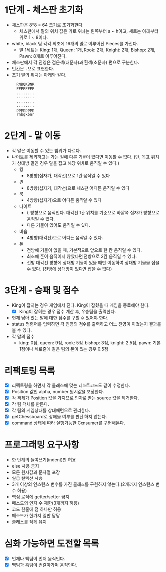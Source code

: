# 1단계 - 체스판 초기화

- 체스판은 8*8 = 64 크기로 초기화한다.
  - 체스판에서 말의 위치 값은 가로 위치는 왼쪽부터 a ~ h이고, 세로는 아래부터 위로 1 ~ 8이다.
- white, black 팀 각각 최초에 16개의 말로 이루어진 Pieces를 가진다.
  - 말 1세트는 King: 1개, Queen: 1개, Rook: 2개, Knight: 2개, Bishop: 2개, Pawn: 8개로 이루어진다.
- 체스판에서 각 진영은 검은색(대문자)과 흰색(소문자) 편으로 구분한다.
- 빈칸은 `.`으로 표현한다.
- 초기 말의 위치는 아래와 같다.
  ```
    RNBQKBNR
    PPPPPPPP
    ........
    ........
    ........
    ........
    pppppppp
    rnbqkbnr
  ```

# 2단계 - 말 이동

- 각 말은 이동할 수 있는 범위가 다르다.
- 나이트를 제외하고는 가는 길에 다른 기물이 있다면 이동할 수 없다. 
  (단, 목표 위치가 상대방 말인 경우 말을 잡고 해당 위치로 움직일 수 있다.)  
    - 킹
        - 8방향(십자가, 대각선)으로 1칸 움직일 수 있다
    - 퀸
        - 8방향(십자가, 대각선)으로 체스판 어디든 움직일 수 있다
    - 룩
        - 4방향(십자가)으로 어디든 움직일 수 있다
    - 나이트
        - `L` 방향으로 움직인다. 대각선 1칸 위치를 기준으로 바깥쪽 십자가 방향으로 움직일 수 있다.
        - 다른 기물이 있어도 움직일 수 있다.
    - 비숍
        - 4방향(대각선)으로 어디든 움직일 수 있다.
    - 폰
        - 전방에 기물이 없을 때, 기본적으로 앞으로 한 칸 움직일 수 있다.
        - 최초에 폰이 움직이지 않았다면 전방으로 2칸 움직일 수 있다.
        - 전방 대각선 방향에 상대방 기물이 있을 때만 이동하여 상대방 기물을 잡을 수 있다. (전방에 상대방이 있다면 잡을 수 없다)
    

# 3단계 - 승패 및 점수

- King이 잡히는 경우 게임에서 진다. King이 잡혔을 때 게임을 종료해야 한다.
  - [x] King이 잡히는 경우 점수 계산 후, 우승팀을 출력한다.
- 현재 남아 있는 말에 대한 점수를 구할 수 있어야 한다.
- status 명령어를 입력하면 각 진영의 점수를 출력하고 어느 진영이 이겼는지 결과를 볼 수 있다.
- 각 말의 점수
    -  king: 0점, queen: 9점, rook: 5점, bishop: 3점, knight: 2.5점, pawn: 기본 1점이나 세로줄에 같은 팀의 폰이 있는 경우 0.5점
    

# 리팩토링 목록
- [x] 리팩토링을 하면서 각 클래스에 맞는 테스트코드도 같이 수정한다.
- [x] Position 값인 alpha, number 원시값을 포장한다.
- [x] 각 객체가 Position 값을 가지므로 인자로 받는 source 값을 제거한다.
- [x] 각 팀 객체를 만든다.
- [x] 각 팀의 게임상태를 상태패턴으로 관리한다.
- [x] getChessboard로 장애물 여부를 판단 하지 않는다.
- [x] command 상태에 따라 실행가능한 Consumer를 구현해본다.

# 프로그래밍 요구사항
- 한 단계의 들여쓰기(indent)만 허용
- else 사용 금지
- 모든 원시값과 문자열 포장
- 일급 컬렉션 사용
- 3개 이상의 인스턴스 변수를 가진 클래스를 구현하지 않는다.(2개까지 인스턴스 변수 허용)
- 핵심 로직에 getter/setter 금지
- 메소드의 인자 수 제한(3개까지 허용)
- 코드 한줄에 점 하나만 허용
- 메소드가 한가지 일만 담당
- 클래스를 작게 유지

# 심화 가능하면 도전할 목록
- [x] 언제나 백팀이 먼저 움직인다.
- [x] 백팀과 흑팀이 번갈아가며 움직인다.